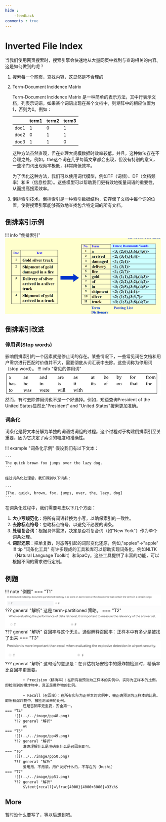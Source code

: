 ```yaml
---
hide :
    -feedback
comments : true
---
```


<script defer src="https://vercount.one/js"></script>

# Inverted File Index

当我们使用网页搜索时，搜索引擎会快速地从大量网页中找到与查询相关的内容。这是如何做到的呢？

1. 搜索每一个网页，查找内容，这显然是不合理的

2. Term-Document Incidence Matrix

    Term-Document Incidence Matrix 是一种简单的表示方法，其中行表示文档，列表示词语。如果某个词语出现在某个文档中，则矩阵中的相应位置为1，否则为0。例如：

    |       | term1 | term2 | term3 |
    |-------|-------|-------|-------|
    | doc1  |   1   |   0   |   1   |
    | doc2  |   0   |   1   |   1   |
    | doc3  |   1   |   1   |   0   |

    这种方法虽然直观，但在处理大规模数据时效率较低。并且，这种做法存在不合理之处。例如，the这个词在几乎每篇文章都会出现，但没有特别的意义，一些冷门词出现频率极低，非常降低效率。

    为了优化这种方法，我们可以使用词代模型，例如TF（词频）、DF（文档频率）和IR（信息检索）。这些模型可以帮助我们更有效地衡量词语的重要性，从而提高搜索效率。

3. 倒排索引技术。倒排索引是一种索引数据结构，它存储了文档中每个词的位置，使得搜索引擎能够高效地查找包含特定词的所有文档。

## 倒排索引示例

!!! info "倒排索引"
    ![](../../image/p26.png)

## 倒排索引改进

### 停用词(Stop words)

影响倒排索引的一个因素就是停止词的存在。某些情况下，一些常见词在文档和用户需求进行匹配时价值并不大，需要彻底从词汇表中去除。这些词称为停用词（stop word）。
!!! info "常见的停用词"
    ![](../../image/pp1.png)
然而，有时去除停用词也不是一个好选择。例如，短语查询President of the United States显然比"President" and "United States"搜索更加准确。

### 词条化

词条化是将文本分解为单独的词语或词组的过程。这个过程对于构建倒排索引至关重要，因为它决定了索引的粒度和准确性。

!!! example "词条化示例"
    假设我们有以下文本：
    
    ```
    The quick brown fox jumps over the lazy dog.
    ```
    
    经过词条化处理后，我们得到以下词条：
    
    ```
    [The, quick, brown, fox, jumps, over, the, lazy, dog]
    ```

在词条化过程中，我们需要考虑以下几个方面：

1. **大小写规范化**：将所有词语转换为小写，以确保索引的一致性。
2. **去除标点符号**：忽略标点符号，以避免不必要的词条。
3. **处理复合词**：根据具体需求，决定是否将复合词（如"New York"）作为单个词条处理。
4. **词形还原**：把单复数，时态等引起的词形变化还原，例如,"apples"->"apple"
!!! tip "词条化工具"
    有许多现成的工具和库可以帮助实现词条化，例如NLTK（Natural Language Toolkit）和SpaCy。这些工具提供了丰富的功能，可以根据不同的需求进行定制。

## 例题

!!! note "例题"
    === "T1"
        ![](../../image/pp45.png)
        ??? general "解析"
            这是 term-partitioned 策略。
    === "T2"
        ![](../../image/pp46.png)
        ??? general "解析"
            召回率与这个无关。通俗解释召回率：正样本中有多少是被找了出来
    === "T3"
        ![](../../image/pp47.png)
        ??? general "解析"
            这句话的意思是：在评估机场安检中的爆炸物检测时，精确率比召回率更重要。

            + Precision（精确率）：在所有被预测为正样本的实例中，实际为正样本的比例。即检测到的爆炸物中，真正是爆炸物的比例。

            + Recall（召回率）：在所有实际为正样本的实例中，被正确预测为正样本的比例。即所有爆炸物中，被检测出来的比例。
            还是召回率更重要，安全第一。
    === "T4"
        ![](../../image/pp48.png)
        ??? general "解析"
            wu
    === "T5"
        ![](../../image/pp49.png)
        ??? general "解析"
            准确理解什么是准确率什么是召回率即可。
    === "T6"
        ![](../../image/pp50.png)
        ??? general "解析"
            爱用用，不用滚。用户友好什么的，不存在的（bushi）
    === "T7"
        ![](../../image/pp51.png)
        ??? general "解析"
            $\text{recall}=\frac{4000}{4000+8000}=33\%$
## More
暂时没什么要写了，等以后想到吧。

<!--<span id="busuanzi_container_page_pv">本页总访问量<span id="busuanzi_value_page_pv"></span>次</span>
<span id="busuanzi_container_page_uv">本页总访客数 <span id="busuanzi_value_page_uv"></span> 人</span>-->